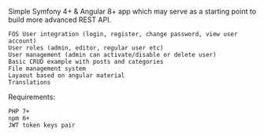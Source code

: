 Simple Symfony 4+ & Angular 8+ app which may serve as a starting point to build more advanced REST API.

    FOS User integration (login, register, change password, view user account)
    User roles (admin, editor, regular user etc)
    User management (admin can activate/disable or delete user)
    Basic CRUD example with posts and categories
    File management system
    Layaout based on angular material
    Translations

Requirements:

    PHP 7+
    npm 6+
    JWT token keys pair
